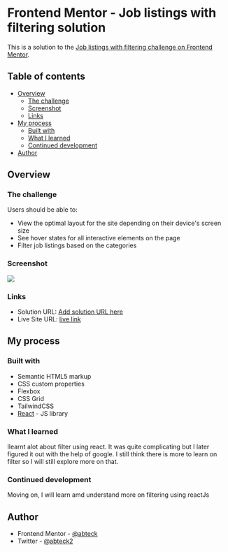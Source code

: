 # Frontend Mentor - Job listings with filtering solution

This is a solution to the [Job listings with filtering challenge on Frontend Mentor](https://www.frontendmentor.io/challenges/job-listings-with-filtering-ivstIPCt).

## Table of contents

- [Overview](#overview)
  - [The challenge](#the-challenge)
  - [Screenshot](#screenshot)
  - [Links](#links)
- [My process](#my-process)
  - [Built with](#built-with)
  - [What I learned](#what-i-learned)
  - [Continued development](#continued-development)
- [Author](#author)

## Overview

### The challenge

Users should be able to:

- View the optimal layout for the site depending on their device's screen size
- See hover states for all interactive elements on the page
- Filter job listings based on the categories

### Screenshot

![](./screenshot.jpg)

### Links

- Solution URL: [Add solution URL here](https://your-solution-url.com)
- Live Site URL: [live link](https://job-listing-umber.vercel.app/)

## My process

### Built with

- Semantic HTML5 markup
- CSS custom properties
- Flexbox
- CSS Grid
- TailwindCSS
- [React](https://reactjs.org/) - JS library

### What I learned

Ilearnt alot about filter using react. It was quite complicating but I later figured it out with the help of google. I still think there is more to learn on filter so I will still explore more on that.

### Continued development

Moving on, I will learn amd understand more on filtering using reactJs

## Author

- Frontend Mentor - [@abteck](https://www.frontendmentor.io/profile/abteck)
- Twitter - [@abteck2](https://www.twitter.com/abteck2)
